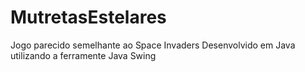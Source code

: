 # MutretasEstelares
Jogo parecido semelhante ao Space Invaders
Desenvolvido em Java utilizando a ferramente Java Swing
